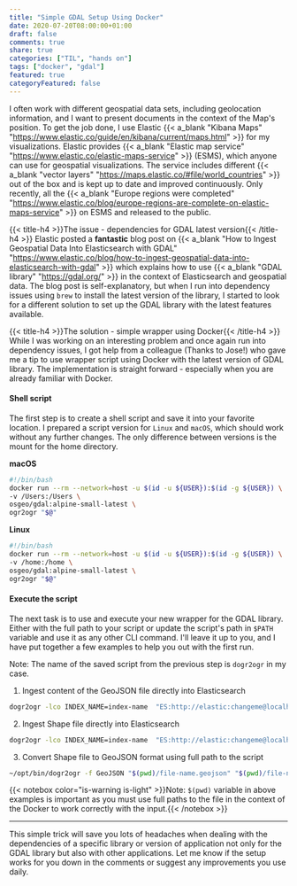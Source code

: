 ```yaml
---
title: "Simple GDAL Setup Using Docker"
date: 2020-07-20T08:00:00+01:00
draft: false
comments: true
share: true
categories: ["TIL", "hands on"]
tags: ["docker", "gdal"]
featured: true
categoryFeatured: false
---
```

I often work with different geospatial data sets, including geolocation information, and I want to present documents in the context of the Map's position. To get the job done, I use Elastic {{< a_blank "Kibana Maps" "https://www.elastic.co/guide/en/kibana/current/maps.html" >}} for my visualizations. Elastic provides {{< a_blank "Elastic map service" "https://www.elastic.co/elastic-maps-service" >}} (ESMS), which anyone can use for geospatial visualizations. The service includes different {{< a_blank "vector layers" "https://maps.elastic.co/#file/world_countries" >}} out of the
box and is kept up to date and improved continuously. Only recently, all the {{< a_blank "Europe regions were completed"
"https://www.elastic.co/blog/europe-regions-are-complete-on-elastic-maps-service" >}} on ESMS and released to the public.
<!--more-->

{{< title-h4 >}}The issue - dependencies for GDAL latest version{{< /title-h4 >}}
Elastic posted a **fantastic** blog post on {{< a_blank "How to Ingest Geospatial Data Into Elasticsearch with GDAL" "https://www.elastic.co/blog/how-to-ingest-geospatial-data-into-elasticsearch-with-gdal" >}}
which explains how to use {{< a_blank "GDAL library" "https://gdal.org/" >}} in the context of Elasticsearch and geospatial data. The blog post is self-explanatory, but when I run into dependency issues using `brew` to install the latest version of the library, I started to look for a different solution to set up the GDAL library with the latest features available.

{{< title-h4 >}}The solution - simple wrapper using Docker{{< /title-h4 >}}
While I was working on an interesting problem and once again run into dependency issues, I got help from a colleague (Thanks to Jose!) who gave me a tip to use wrapper script using Docker with the latest version of GDAL library. The implementation is straight forward - especially when you are already familiar with Docker.

#### Shell script
The first step is to create a shell script and save it into your favorite location. I prepared a script version for `Linux` and `macOS`, which should work
without any further changes. The only difference between versions is the mount for the home directory.

**macOS**
 ```bash
#!/bin/bash
docker run --rm --network=host -u $(id -u ${USER}):$(id -g ${USER}) \
-v /Users:/Users \
osgeo/gdal:alpine-small-latest \
ogr2ogr "$@"
```

**Linux**
```bash
#!/bin/bash
docker run --rm --network=host -u $(id -u ${USER}):$(id -g ${USER}) \
-v /home:/home \
osgeo/gdal:alpine-small-latest \
ogr2ogr "$@"
```

#### Execute the script
The next task is to use and execute your new wrapper for the GDAL library. Either with the full path to your script or update the script's path in `$PATH`
variable and use it as any other CLI command. I'll leave it up to you, and I have put together a few examples to help you out with the first run.

Note: The name of the saved script from the previous step is `dogr2ogr` in my case.

1. Ingest content of the GeoJSON file directly into Elasticsearch

```bash
dogr2ogr -lco INDEX_NAME=index-name  "ES:http://elastic:changeme@localhost:9200"  "$(pwd)/file-name.geojson"
```
2. Ingest Shape file directly into Elasticsearch
```bash
dogr2ogr -lco INDEX_NAME=index-name  "ES:http://elastic:changeme@localhost:9200"  "$(pwd)/file-name.shp"
```
3. Convert Shape file to GeoJSON format using full path to the script
```bash
~/opt/bin/dogr2ogr -f GeoJSON "$(pwd)/file-name.geojson" "$(pwd)/file-name.shp" -lco RFC7946=YES
```
{{< notebox color="is-warning is-light" >}}Note: <code>$(pwd)</code> variable in above examples is important as you must use full paths to the file in
the context of the Docker to work correctly with the input.{{< /notebox >}}

----
This simple trick will save you lots of headaches when dealing with the dependencies of a specific library or version of application not only for the GDAL
library but also with other applications. Let me know if the setup works for you down in the comments or suggest any improvements you use daily.

